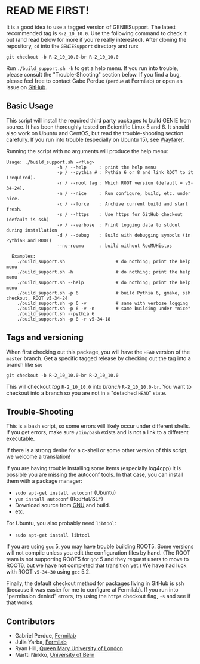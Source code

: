# READ ME FIRST!

It is a good idea to use a tagged version of GENIESupport. The latest
recommended tag is `R-2_10_10.0`. Use the following command to check
it out (and read below for more if you're really interested). After
cloning the repository, `cd` into the `GENIESupport` directory and
run:

    git checkout -b R-2_10_10.0-br R-2_10_10.0

Run `./build_support.sh -h` to get a help menu. If you run into trouble,
please consult the "Trouble-Shooting" section below. If you find a 
bug, please feel free to contact Gabe Perdue (`perdue` at Fermilab)
or open an issue on [GitHub](https://github.com/GENIEMC/GENIESupport).

## Basic Usage

This script will install the required third party packages to build GENIE 
from source. It has been thoroughly tested on Scientific Linux 5 and 6. 
It should also work on Ubuntu and CentOS, but read the trouble-shooting
section carefully. If you run into trouble (especially on Ubuntu 15), 
see [Wayfarer](https://github.com/GENIEMC/Wayfarer).

Running the script with no arguments will produce the help menu:

    Usage: ./build_support.sh -<flag>
                       -h / --help     : print the help menu
                       -p / --pythia # : Pythia 6 or 8 and link ROOT to it (required).
                       -r / --root tag : Which ROOT version (default = v5-34-24).
                       -n / --nice     : Run configure, build, etc. under nice.
                       -c / --force    : Archive current build and start fresh.
                       -s / --https    : Use https for GitHub checkout (default is ssh)
                       -v / --verbose  : Print logging data to stdout during installation
                       -d / --debug    : Build with debugging symbols (in Pythia8 and ROOT)
                       --no-roomu      : build without RooMUHistos
     
      Examples:  
        ./build_support.sh                   # do nothing; print the help menu
        ./build_support.sh -h                # do nothing; print the help menu
        ./build_support.sh --help            # do nothing; print the help menu
        ./build_support.sh -p 6              # build Pythia 6, gmake, ssh checkout, ROOT v5-34-24
        ./build_support.sh -p 6 -v           # same with verbose logging
        ./build_support.sh -p 6 -v -n        # same building under "nice"
        ./build_support.sh --pythia 6
        ./build_support.sh -p 8 -r v5-34-18

## Tags and versioning

When first checking out this package, you will have the `HEAD` version of the
`master` branch. Get a specific tagged release by checking out the tag into a
branch like so:

    git checkout -b R-2_10_10.0-br R-2_10_10.0

This will checkout _tag_ `R-2_10_10.0` into _branch_ `R-2_10_10.0-br`. You want to
checkout into a branch so you are not in a "detached `HEAD`" state.

## Trouble-Shooting

This is a bash script, so some errors will likely occur under different
shells. If you get errors, make sure `/bin/bash` exists and is not a 
link to a different executable.

If there is a strong desire for a c-shell or some other version of this 
script, we welcome a translation!

If you are having trouble installing some items (especially log4cpp) it 
is possible you are missing the autoconf tools. In that case, you can 
install them with a package manager:

* `sudo apt-get install autoconf` (Ubuntu)
* `yum install autoconf` (RedHat/SLF)
* Download source from [GNU](http://ftp.gnu.org/gnu/autoconf/) and build.
* etc.

For Ubuntu, you also probably need `libtool`:

* `sudo apt-get install libtool`

If you are using `gcc` 5, you may have trouble building ROOT5. Some
versions will not compile unless you edit the configuration files by
hand. (The ROOT team is not supporting ROOT5 for `gcc` 5 and they
request users to move to ROOT6, but we have not completed that transition
yet.) We have had luck with ROOT `v5-34-30` using `gcc` 5.2. 

Finally, the default checkout method for packages living in GitHub is
ssh (because it was easier for me to configure at Fermilab). If you run
into "permission denied" errors, try using the `https` checkout flag,
`-s` and see if that works.

## Contributors

* Gabriel Perdue,  [Fermilab](http://www.fnal.gov)
* Julia Yarba,     [Fermilab](http://www.fnal.gov)
* Ryan Hill,       [Queen Mary University of London](http://www.qmul.ac.uk)
* Martti Nirkko,   [University of Bern](http://www.unibe.ch/eng/)
